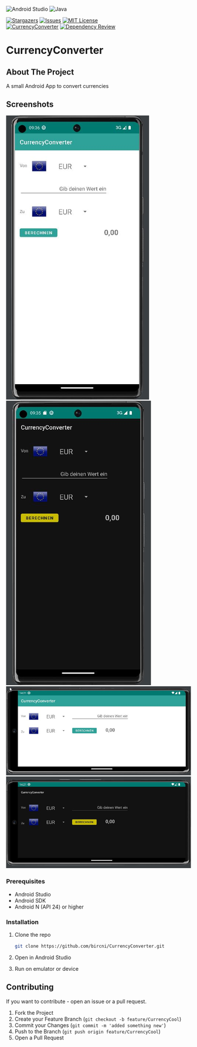 ![Android Studio](https://img.shields.io/badge/Android%20Studio-3DDC84.svg?logo=android-studio&logoColor=white)
![Java](https://img.shields.io/badge/java-%23ED8B00.svg?logo=java&logoColor=white)  

[![Stargazers][stars-shield]][stars-url]
[![Issues][issues-shield]][issues-url]
[![MIT License][license-shield]][license-url]  
[![CurrencyConverter](https://github.com/bircni/CurrencyConverter/actions/workflows/android.yml/badge.svg)](https://github.com/bircni/CurrencyConverter/actions/workflows/android.yml)
[![Dependency Review](https://github.com/bircni/CurrencyConverter/actions/workflows/dependency-review.yml/badge.svg)](https://github.com/bircni/CurrencyConverter/actions/workflows/dependency-review.yml)  

# CurrencyConverter

## About The Project

 A small Android App to convert currencies

## Screenshots

![bright](.github/RM-graphics/converter-bright.jpg)![dark](.github/RM-graphics/converter-dark.jpg)  
![bright](.github/RM-graphics/converter-bright-ls.jpg)![dark](.github/RM-graphics/converter-dark-ls.jpg)


### Prerequisites

* Android Studio
* Android SDK
* Android N (API 24) or higher

### Installation

1. Clone the repo

   ```sh
   git clone https://github.com/bircni/CurrencyConverter.git
   ```

2. Open in Android Studio
3. Run on emulator or device

<!-- CONTRIBUTING -->
## Contributing

If you want to contribute - open an issue or a pull request.

1. Fork the Project
2. Create your Feature Branch (`git checkout -b feature/CurrencyCool`)
3. Commit your Changes (`git commit -m 'added something new'`)
4. Push to the Branch (`git push origin feature/CurrencyCool`)
5. Open a Pull Request


[contributors-shield]: https://img.shields.io/github/contributors/bircni/CurrencyConverter.svg
[contributors-url]: https://github.com/bircni/CurrencyConverter/graphs/contributors
[forks-shield]: https://img.shields.io/github/forks/bircni/CurrencyConverter.svg
[forks-url]: https://github.com/bircni/CurrencyConverter/network/members
[stars-shield]: https://img.shields.io/github/stars/bircni/CurrencyConverter.svg
[stars-url]: https://github.com/bircni/CurrencyConverter/stargazers
[issues-shield]: https://img.shields.io/github/issues/bircni/CurrencyConverter.svg
[issues-url]: https://github.com/bircni/CurrencyConverter/issues
[license-shield]: https://img.shields.io/github/license/bircni/CurrencyConverter.svg
[license-url]: https://github.com/bircni/CurrencyConverter/blob/main/LICENSE
